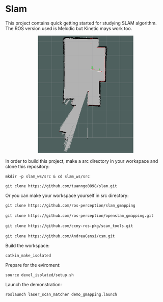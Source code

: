 # Slam 

This project contains quick getting started for studying SLAM algorithm. The ROS version used is Melodic but Kinetic mays work too.

<p align="center">
  <img src="images/map.png" width="300" title="Map">
</p>

In order to build this project, make a src directory in your workspace and clone this repository:

```
mkdir -p slam_ws/src & cd slam_ws/src
```

```
git clone https://github.com/tuanngo0898/slam.git
```

Or you can make your workspace yourself in src directory:
```
git clone https://github.com/ros-perception/slam_gmapping

git clone https://github.com/ros-perception/openslam_gmapping.git

git clone https://github.com/ccny-ros-pkg/scan_tools.git

git clone https://github.com/AndreaCensi/csm.git
```

Build the workspace:

```
catkin_make_isolated
```

Prepare for the eviroment:
```
source devel_isolated/setup.sh
```

Launch the demonstration:
```
roslaunch laser_scan_matcher demo_gmapping.launch
```

